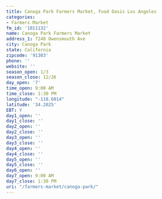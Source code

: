 ```yaml
---
title: Canoga Park Farmers Market, Food Oasis Los Angeles
categories:
- Farmers Market
fm_id: '1011132'
name: Canoga Park Farmers Market
address_1: 7248 Owensmouth Ave
city: Canoga Park
state: California
zipcode: '91303'
phone: ''
website: ''
season_open: 1/3
season_close: 12/26
day_open: '7'
time_open: 9:00 AM
time_close: 1:30 PM
longitude: "-118.6014"
latitude: '34.2025'
EBT: Y
day1_open: ''
day1_close: ''
day2_open: ''
day2_close: ''
day3_open: ''
day3_close: ''
day4_open: ''
day4_close: ''
day5_open: ''
day5_close: ''
day6_open: ''
day7_open: 9:00 AM
day7_close: 1:30 PM
uri: "/farmers-market/canoga-park/"
---
```


